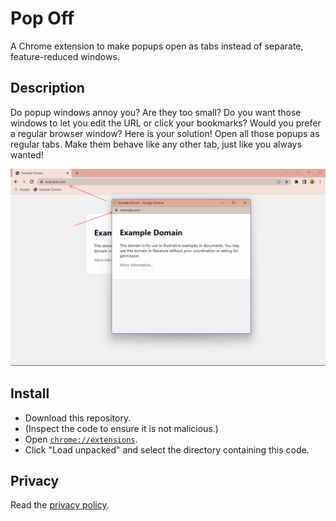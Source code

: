 # Pop Off
A Chrome extension to make popups open as tabs instead of separate, feature-reduced windows.

## Description
Do popup windows annoy you?
Are they too small?
Do you want those windows to let you edit the URL or click your bookmarks?
Would you prefer a regular browser window?
Here is your solution!
Open all those popups as regular tabs.
Make them behave like any other tab, just like you always wanted!

![Screenshot of a popup window with arrows pointing out the minimal URL bar](images/screenshot-1-1280x800.png)

## Install
- Download this repository.
- (Inspect the code to ensure it is not malicious.)
- Open [`chrome://extensions`](about:extensions).
- Click "Load unpacked" and select the directory containing this code.

## Privacy
Read the [privacy policy](https://github.com/linusbrogan/popoff/blob/main/privacy.md).

